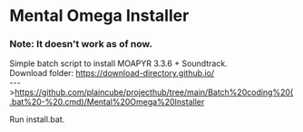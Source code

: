 # Mental Omega Installer
### Note: It doesn't work as of now.  
  
Simple batch script to install MOAPYR 3.3.6 + Soundtrack.  
Download folder: https://download-directory.github.io/  
--->https://github.com/plaincube/projecthub/tree/main/Batch%20coding%20(.bat%20-%20.cmd)/Mental%20Omega%20Installer  
  
Run install.bat.  
